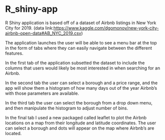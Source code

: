 # R_shiny-app
 R Shiny application is based off of a dataset of Airbnb listings in New York City for 2019.
 (data link:https://www.kaggle.com/dgomonov/new-york-city-airbnb-open-data#AB_NYC_2019.csv)
 
 The application launches the user will be able to see a menu bar at the top in the form of tabs where they can easily navigate between the different features.
 
 In the first tab of the application subsetted the dataset to include the columns that users would likely be most interested in when searching for an Airbnb. 
 
 In the second tab the user can select a borough and a price range, and the app will show them a histogram of how many days out of the year Airbnb’s with those   parameters are available.
 
 In the third tab the user can select the borough from a drop down menu, and then manipulate the histogram to adjust number of bins.
 
 In the final tab  I used a new packaged called leaflet to plot the Airbnb locations on a map from their longitude and latitude coordinates.  The user can select a borough and dots will appear on the map where Airbnb’s are located. 

